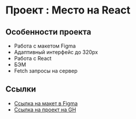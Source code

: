 # Проект : Место на React
## Особенности проекта 

* Работа с макетом Figma
* Адаптивный интерфейс до 320px
* Работа с React
* БЭМ
* Fetch запросы на сервер


## Ссылки
* [Ссылка на макет в Figma](https://www.figma.com/file/StZjf8HnoeLdiXS7dYrLAh/JavaScript.-Sprint-4)
* [Ссылка на проект на GH](https://pavpar.github.io/mesto-react/)